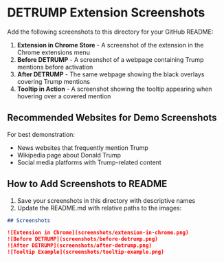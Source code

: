 # DETRUMP Extension Screenshots

Add the following screenshots to this directory for your GitHub README:

1. **Extension in Chrome Store** - A screenshot of the extension in the Chrome extensions menu
2. **Before DETRUMP** - A screenshot of a webpage containing Trump mentions before activation
3. **After DETRUMP** - The same webpage showing the black overlays covering Trump mentions
4. **Tooltip in Action** - A screenshot showing the tooltip appearing when hovering over a covered mention

## Recommended Websites for Demo Screenshots

For best demonstration:
- News websites that frequently mention Trump
- Wikipedia page about Donald Trump
- Social media platforms with Trump-related content

## How to Add Screenshots to README

1. Save your screenshots in this directory with descriptive names
2. Update the README.md with relative paths to the images:

```markdown
## Screenshots

![Extension in Chrome](screenshots/extension-in-chrome.png)
![Before DETRUMP](screenshots/before-detrump.png)
![After DETRUMP](screenshots/after-detrump.png)
![Tooltip Example](screenshots/tooltip-example.png)
```